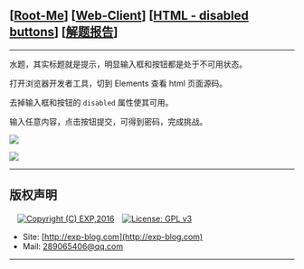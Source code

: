 ## [[Root-Me](https://www.root-me.org/)] [[Web-Client](https://www.root-me.org/en/Challenges/Web-Client/)] [[HTML - disabled buttons](https://www.root-me.org/en/Challenges/Web-Client/HTML-disabled-buttons)] [[解题报告](http://exp-blog.com/2019/01/13/pid-2897/)]

------

水题，其实标题就是提示，明显输入框和按钮都是处于不可用状态。

打开浏览器开发者工具，切到 Elements 查看 html 页面源码。

去掉输入框和按钮的 `disabled` 属性使其可用。

输入任意内容，点击按钮提交，可得到密码，完成挑战。

![](https://github.com/lyy289065406/CTF-Solving-Reports/blob/master/rootme/Web-Client/%5B01%5D%20%5B5P%5D%20HTML%20-%20disabled%20buttons/imgs/01.png)

![](https://github.com/lyy289065406/CTF-Solving-Reports/blob/master/rootme/Web-Client/%5B01%5D%20%5B5P%5D%20HTML%20-%20disabled%20buttons/imgs/02.png)

------

## 版权声明

　[![Copyright (C) EXP,2016](https://img.shields.io/badge/Copyright%20(C)-EXP%202016-blue.svg)](http://exp-blog.com)　[![License: GPL v3](https://img.shields.io/badge/License-GPL%20v3-blue.svg)](https://www.gnu.org/licenses/gpl-3.0)
  

- Site: [http://exp-blog.com](http://exp-blog.com) 
- Mail: <a href="mailto:289065406@qq.com?subject=[EXP's Github]%20Your%20Question%20（请写下您的疑问）&amp;body=What%20can%20I%20help%20you?%20（需要我提供什么帮助吗？）">289065406@qq.com</a>


------
